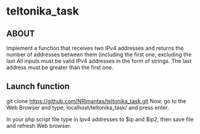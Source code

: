 # teltonika_task

## ABOUT 
Implement a function that receives two IPv4 addresses and returns the number of addresses between
them (including the first one, excluding the last
All inputs must be valid IPv4 addresses in the form of strings. The last address must be greater than
the first one.

## Launch function
git clone https://github.com/NRimantas/teltonika_task.git
Now, go to the Web Browser and type, localhost/teltonika_task/ and press enter.

In your php script file type in Ipv4 addresses to $ip and $ip2, then save file and refresh Web browser. 

